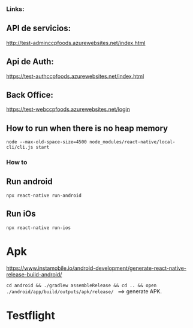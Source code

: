 ### Links: 

## API de servicios:
http://test-adminccpfoods.azurewebsites.net/index.html

## Api de Auth:
https://test-authccpfoods.azurewebsites.net/index.html

## Back Office: 
https://test-webccpfoods.azurewebsites.net/login

## How to run when there is no heap memory
```
node --max-old-space-size=4500 node_modules/react-native/local-cli/cli.js start 
```

### How to 

## Run android
```
npx react-native run-android
```
## Run iOs
```
npx react-native run-ios
```

# Apk

https://www.instamobile.io/android-development/generate-react-native-release-build-android/

`cd android && ./gradlew assembleRelease && cd .. && open ./android/app/build/outputs/apk/release/ ` ==> generate APK.

# Testflight